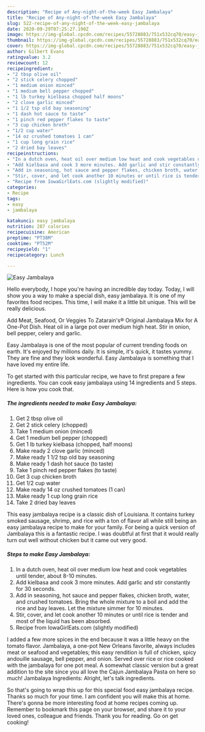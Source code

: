 ```yaml
---
description: "Recipe of Any-night-of-the-week Easy Jambalaya"
title: "Recipe of Any-night-of-the-week Easy Jambalaya"
slug: 522-recipe-of-any-night-of-the-week-easy-jambalaya
date: 2020-09-29T07:25:27.190Z
image: https://img-global.cpcdn.com/recipes/55728883/751x532cq70/easy-jambalaya-recipe-main-photo.jpg
thumbnail: https://img-global.cpcdn.com/recipes/55728883/751x532cq70/easy-jambalaya-recipe-main-photo.jpg
cover: https://img-global.cpcdn.com/recipes/55728883/751x532cq70/easy-jambalaya-recipe-main-photo.jpg
author: Gilbert Evans
ratingvalue: 3.2
reviewcount: 12
recipeingredient:
- "2 tbsp olive oil"
- "2 stick celery chopped"
- "1 medium onion minced"
- "1 medium bell pepper chopped"
- "1 lb turkey kielbasa chopped half moons"
- "2 clove garlic minced"
- "1 1/2 tsp old bay seasoning"
- "1 dash hot sauce to taste"
- "1 pinch red pepper flakes to taste"
- "3 cup chicken broth"
- "1/2 cup water"
- "14 oz crushed tomatoes 1 can"
- "1 cup long grain rice"
- "2 dried bay leaves"
recipeinstructions:
- "In a dutch oven, heat oil over medium low heat and cook vegetables until tender, about 8-10 minutes."
- "Add kielbasa and cook 3 more minutes. Add garlic and stir constantly for 30 seconds."
- "Add in seasoning, hot sauce and pepper flakes, chicken broth, water, and crushed tomatoes. Bring the whole mixture to a boil and add the rice and bay leaves. Let the mixture simmer for 10 minutes."
- "Stir, cover, and let cook another 10 minutes or until rice is tender and most of the liquid has been absorbed."
- "Recipe from IowaGirlEats.com (slightly modified)"
categories:
- Recipe
tags:
- easy
- jambalaya

katakunci: easy jambalaya 
nutrition: 287 calories
recipecuisine: American
preptime: "PT38M"
cooktime: "PT52M"
recipeyield: "1"
recipecategory: Lunch

---
```



![Easy Jambalaya](https://img-global.cpcdn.com/recipes/55728883/751x532cq70/easy-jambalaya-recipe-main-photo.jpg)

Hello everybody, I hope you're having an incredible day today. Today, I will show you a way to make a special dish, easy jambalaya. It is one of my favorites food recipes. This time, I will make it a little bit unique. This will be really delicious.

Add Meat, Seafood, Or Veggies To Zatarain&#39;s® Original Jambalaya Mix for A One-Pot Dish. Heat oil in a large pot over medium high heat. Stir in onion, bell pepper, celery and garlic.

Easy Jambalaya is one of the most popular of current trending foods on earth. It's enjoyed by millions daily. It is simple, it's quick, it tastes yummy. They are fine and they look wonderful. Easy Jambalaya is something that I have loved my entire life.


To get started with this particular recipe, we have to first prepare a few ingredients. You can cook easy jambalaya using 14 ingredients and 5 steps. Here is how you cook that.

<!--inarticleads1-->

##### The ingredients needed to make Easy Jambalaya:

1. Get 2 tbsp olive oil
1. Get 2 stick celery (chopped)
1. Take 1 medium onion (minced)
1. Get 1 medium bell pepper (chopped)
1. Get 1 lb turkey kielbasa (chopped, half moons)
1. Make ready 2 clove garlic (minced)
1. Make ready 1 1/2 tsp old bay seasoning
1. Make ready 1 dash hot sauce (to taste)
1. Take 1 pinch red pepper flakes (to taste)
1. Get 3 cup chicken broth
1. Get 1/2 cup water
1. Make ready 14 oz crushed tomatoes (1 can)
1. Make ready 1 cup long grain rice
1. Take 2 dried bay leaves


This easy jambalaya recipe is a classic dish of Louisiana. It contains turkey smoked sausage, shrimp, and rice with a ton of flavor all while still being an easy jambalaya recipe to make for your family. For being a quick version of Jambalaya this is a fantastic recipe. I was doubtful at first that it would really turn out well without chicken but it came out very good. 

<!--inarticleads2-->

##### Steps to make Easy Jambalaya:

1. In a dutch oven, heat oil over medium low heat and cook vegetables until tender, about 8-10 minutes.
1. Add kielbasa and cook 3 more minutes. Add garlic and stir constantly for 30 seconds.
1. Add in seasoning, hot sauce and pepper flakes, chicken broth, water, and crushed tomatoes. Bring the whole mixture to a boil and add the rice and bay leaves. Let the mixture simmer for 10 minutes.
1. Stir, cover, and let cook another 10 minutes or until rice is tender and most of the liquid has been absorbed.
1. Recipe from IowaGirlEats.com (slightly modified)


I added a few more spices in the end because it was a little heavy on the tomato flavor. Jambalaya, a one-pot New Orleans favorite, always includes meat or seafood and vegetables; this easy rendition is full of chicken, spicy andouille sausage, bell pepper, and onion. Served over rice or rice cooked with the jambalaya for one pot meal. A somewhat classic version but a great addition to the site since you all love the Cajun Jambalaya Pasta on here so much! Jambalaya Ingredients: Alright, let&#39;s talk ingredients. 

So that's going to wrap this up for this special food easy jambalaya recipe. Thanks so much for your time. I am confident you will make this at home. There's gonna be more interesting food at home recipes coming up. Remember to bookmark this page on your browser, and share it to your loved ones, colleague and friends. Thank you for reading. Go on get cooking!
